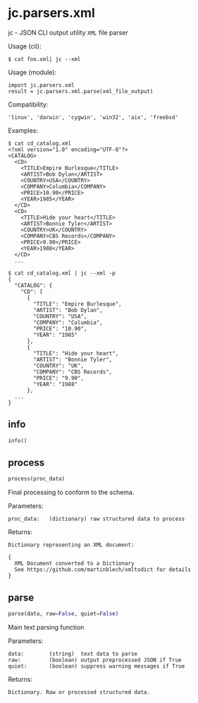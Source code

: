 
# jc.parsers.xml
jc - JSON CLI output utility `XML` file parser

Usage (cli):

    $ cat foo.xml| jc --xml

Usage (module):

    import jc.parsers.xml
    result = jc.parsers.xml.parse(xml_file_output)

Compatibility:

    'linux', 'darwin', 'cygwin', 'win32', 'aix', 'freebsd'

Examples:

    $ cat cd_catalog.xml
    <?xml version="1.0" encoding="UTF-8"?>
    <CATALOG>
      <CD>
        <TITLE>Empire Burlesque</TITLE>
        <ARTIST>Bob Dylan</ARTIST>
        <COUNTRY>USA</COUNTRY>
        <COMPANY>Columbia</COMPANY>
        <PRICE>10.90</PRICE>
        <YEAR>1985</YEAR>
      </CD>
      <CD>
        <TITLE>Hide your heart</TITLE>
        <ARTIST>Bonnie Tyler</ARTIST>
        <COUNTRY>UK</COUNTRY>
        <COMPANY>CBS Records</COMPANY>
        <PRICE>9.90</PRICE>
        <YEAR>1988</YEAR>
      </CD>
      ...

    $ cat cd_catalog.xml | jc --xml -p
    {
      "CATALOG": {
        "CD": [
          {
            "TITLE": "Empire Burlesque",
            "ARTIST": "Bob Dylan",
            "COUNTRY": "USA",
            "COMPANY": "Columbia",
            "PRICE": "10.90",
            "YEAR": "1985"
          },
          {
            "TITLE": "Hide your heart",
            "ARTIST": "Bonnie Tyler",
            "COUNTRY": "UK",
            "COMPANY": "CBS Records",
            "PRICE": "9.90",
            "YEAR": "1988"
          },
      ...
    }


## info
```python
info()
```


## process
```python
process(proc_data)
```

Final processing to conform to the schema.

Parameters:

    proc_data:   (dictionary) raw structured data to process

Returns:

    Dictionary representing an XML document:

    {
      XML Document converted to a Dictionary
      See https://github.com/martinblech/xmltodict for details
    }


## parse
```python
parse(data, raw=False, quiet=False)
```

Main text parsing function

Parameters:

    data:        (string)  text data to parse
    raw:         (boolean) output preprocessed JSON if True
    quiet:       (boolean) suppress warning messages if True

Returns:

    Dictionary. Raw or processed structured data.

